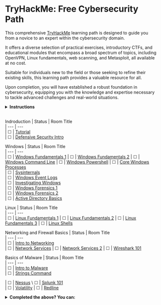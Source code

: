 # TryHackMe: Free Cybersecurity Path

This comprehensive [TryHackMe](https://tryhackme.com) learning path is designed to guide you from a novice to an expert within the cybersecurity domain. 

It offers a diverse selection of practical exercises, introductory CTFs, and educational modules that encompass a broad spectrum of topics, including OpenVPN, Linux fundamentals, web scanning, and Metasploit, all available at no cost.

Suitable for individuals new to the field or those seeking to refine their existing skills, this learning path provides a valuable resource for all.

Upon completion, you will have established a robust foundation in cybersecurity, equipping you with the knowledge and expertise necessary to tackle advanced challenges and real-world situations.

<details>
  <summary>
    <b>Instructions</b>
  </summary>

  You can find instructions on how to use this repository at [INSTRUCTIONS.md](/INSTRUCTIONS.md).
</details>

<br/>

<!-- ☐ -->
<!-- ☑ -->

Indroduction
| Status | Room Title    
| ---    | ---                                                                           
| ☐      | [Tutorial](https://tryhackme.com/room/tutorial)       
| ☐      | [Defensive Security Intro](https://tryhackme.com/r/room/defensivesecurityintro)                        



Windows
| Status | Room Title    
| ---    | ---   
| ☐      | [Windows Fundamentals 1](https://tryhackme.com/r/room/windowsfundamentals1xbx)
| ☐      | [Windows Fundamentals 2](https://tryhackme.com/r/room/windowsfundamentals2x0x)
| ☐      | [Windows Command Line](https://tryhackme.com/r/room/windowscommandline)
| ☐      | [Windows Powershell](https://tryhackme.com/r/room/windowspowershell)
| ☐      | [Core Windows Processes](https://tryhackme.com/r/room/btwindowsinternals)                                
| ☐      | [Sysinternals](https://tryhackme.com/r/room/btsysinternalssg)                                
| ☐      | [Windows Event Logs](https://tryhackme.com/r/room/windowseventlogs)                                
| ☐      | [Investigating Windows](https://tryhackme.com/r/room/investigatingwindows)                                
| ☐      | [Windows Forensics 1](https://tryhackme.com/r/room/windowsforensics1)                                
| ☐      | [Windows Forensics 2](https://tryhackme.com/r/room/windowsforensics2)     
| ☐      | [Active Directory Basics](https://tryhackme.com/r/room/winadbasics)                           

Linux
| Status | Room Title    
| ---    | ---   
| ☐      | [Linux Fundamentals 1](https://tryhackme.com/r/room/linuxfundamentalspart1)
| ☐      | [Linux Fundamentals 2](https://tryhackme.com/r/room/linuxfundamentalspart2)
| ☐      | [Linux Fundamentals 3](https://tryhackme.com/r/room/linuxfundamentalspart3)
| ☐      | [Linux Shells](https://tryhackme.com/r/room/linuxshells)

Networking and Firewall Basics
| Status | Room Title    
| ---    | ---   
| ☐      | [Intro to Networking](https://tryhackme.com/r/room/introtonetworking)         
| ☐      | [Network Services](https://tryhackme.com/r/room/networkservices) 
| ☐      | [Network Services 2](https://tryhackme.com/r/room/networkservices2) 
| ☐      | [Wireshark 101](https://tryhackme.com/r/room/wireshark)     

Basics of Malware
| Status | Room Title    
| ---    | ---  
| ☐      | [Intro to Malware](https://tryhackme.com/r/room/malmalintroductory)                                
| ☐      | [Strings Command](https://tryhackme.com/r/room/malstrings)                                


| ☐      | [Nessus](https://tryhackme.com/r/room/rpnessusredux)
\ ☐      | [Splunk 101](https://tryhackme.com/r/room/splunk101)                                
| ☐      | [Volatility](https://tryhackme.com/r/room/volatility)
| ☐      | [Redline](https://tryhackme.com/r/room/btredlinejoxr3d)                             




<details>
  <summary>
    <b>Completed the above? You can:</b>
  </summary>

  - Subscribe to TryHackMe to get paths featuring subscriber-only rooms, use my [referral link](https://tryhackme.com/signup?referrer=6291c8b35002ba0050e92637) to get a ***5$*** discount!
  - New challenge rooms are released weekly, have a go at them before the write-ups come out!
  - Create your challenge rooms for TryHackMe.
  - Join the TryHackMe King of the Hill (KOTH) challenges, check out my [KOTH toolkit repository](https://github.com/migueltc13/KoTH-Tools), for a collection of tools and scripts to help you win.
  - Sign up to other platforms such as [CTF time](https://ctftime.org/) and take part in competitive CTFs.
</details>

